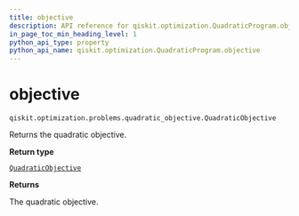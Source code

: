 ```yaml
---
title: objective
description: API reference for qiskit.optimization.QuadraticProgram.objective
in_page_toc_min_heading_level: 1
python_api_type: property
python_api_name: qiskit.optimization.QuadraticProgram.objective
---
```


# objective

<span id="qiskit.optimization.QuadraticProgram.objective" />

`qiskit.optimization.problems.quadratic_objective.QuadraticObjective`

Returns the quadratic objective.

**Return type**

[`QuadraticObjective`](qiskit.optimization.problems.QuadraticObjective "qiskit.optimization.problems.quadratic_objective.QuadraticObjective")

**Returns**

The quadratic objective.

